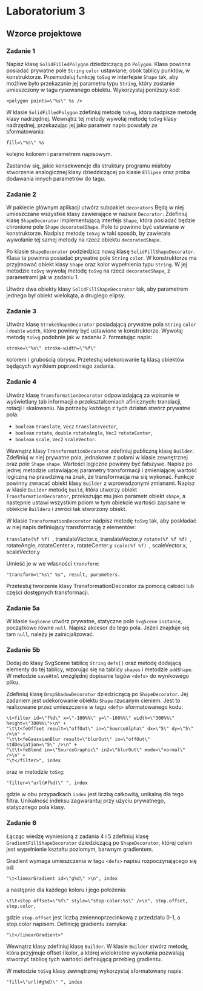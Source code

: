 # Laboratorium 3

## Wzorce projektowe

### Zadanie 1

Napisz klasę ```SolidFilledPolygon``` dziedziczącą po ```Polygon```. Klasa powinna posiadać prywatne pole ```String``` ```color``` ustawiane, obok tablicy punktów, w konstruktorze. Przemodeluj funkcję ```toSvg``` w interfejsie ```Shape``` tak, aby możliwe było przekazanie jej parametru typu ```String```, który zostanie umieszczony w tagu rysowanego obiektu. Wykorzystaj poniższy kod:

```
<polygon points=\"%s\" %s />
```

W klasie ```SolidFilledPolygon``` zdefiniuj metodę ```toSvg```, która nadpisze metodę klasy nadrzędnej. Wewnątrz tej metody wywołaj metodę ```toSvg``` klasy nadrzędnej, przekazując jej jako parametr napis powstały ze sformatowania:

```
fill=\"%s\" %s
```

kolejno kolorem i parametrem napisowym.

Zastanów się, jakie konsekwencje dla struktury programu miałoby stworzenie analogicznej klasy dziedziczącej po klasie ```Ellipse``` oraz próba dodawania innych parametrów do tagu.

### Zadanie 2

W pakiecie głównym aplikacji utwórz subpakiet ```decorators``` Będą w niej umieszczane wszystkie klasy zawierające w nazwie ```Decorator```. Zdefiniuj klasę ```ShapeDecorator``` implementującą interfejs ```Shape```, która posiadać będzie chronione pole ```Shape``` ```decoratedShape```. Pole to powinno być ustawiane w konstruktorze. Nadpisz metodę ```toSvg``` w taki sposób, by zawierała wywołanie tej samej metody na rzecz obiektu ```decoratedShape```.

Po klasie ```ShapeDecorator``` podziedzicz nową klasę ```SolidFillShapeDecorator```. Klasa ta powinna posiadać prywatne pole ```String``` ```color```. W konstruktorze ma przyjmować obiekt klasy ```Shape``` oraz kolor wypełnienia typu ```String```. W jej metodzie ```toSvg``` wywołaj metodę ```toSvg``` na rzecz ```decoratedShape```, z parametrami jak w zadaniu 1.

Utwórz dwa obiekty klasy ```SolidFillShapeDecorator``` tak, aby parametrem jednego był obiekt wielokąta, a drugiego elipsy.

### Zadanie 3

Utwórz klasę ```StrokeShapeDecorator``` posiadającą prywatne pola ```String``` ```color``` i ```double``` ```width```, które powinny być ustawione w konstruktorze. Wywołaj metodę ```toSvg``` podobnie jak w zadaniu 2. formatując napis:

```
stroke=\"%s\" stroke-width=\"%f\"
```

kolorem i grubością obrysu. Przetestuj udekorowanie tą klasą obiektów będących wynikiem poprzedniego zadania.

### Zadanie 4

Utwórz klasę ```TransformationDecorator``` odpowiadającą za wpisanie w wyświetlany tab informacji o przekształceniach afinicznych: translacji, rotacji i skalowaniu. Na potrzeby każdego z tych działań stwórz prywatne pola:

- ```boolean``` ```translate```, ```Vec2``` ```translateVector```,
- ```boolean``` ```rotate```, ```double``` ```rotateAngle```, ```Vec2``` ```rotateCenter```,
- ```boolean``` ```scale```, ```Vec2``` ```scaleVector```.

Wewnątrz klasy ```TransformationDecorato```r zdefiniuj publiczną klasę ```Builder```. Zdefiniuj w niej prywatne pola, jednakowe z polami w klasie zewnętrznej oraz pole ```Shape``` ```shape```. Wartości logiczne powinny być fałszywe. Napisz po jednej metodzie ustawiającej parametry transformacji i zmieniającej wartość logiczną na prawdziwą na znak, że transformacja ma się wykonać. Funkcje powinny zwracać obiekt klasy ```Builder``` z wprowadzonymi zmianami. Napisz w klasie ```Builder``` metodę ```build```, która utworzy obiekt ```TransformationDecorator```, przekazując mu jako parametr obiekt ```shape```, a następnie ustawi wszystkim polom w tym obiekcie wartości zapisane w obiekcie ```Buildera``` i zwróci tak stworzony obiekt.

W klasie ```TransformationDecorator``` nadpisz metodę ```toSvg``` tak, aby poskładać w niej napis definiujący transformację z elementów:

```translate(%f %f) ```, translateVector.x, translateVector.y
```rotate(%f %f %f) ```, rotateAngle, rotateCenter.x, rotateCenter.y
```scale(%f %f) ```, scaleVector.x, scaleVector.y

Umieść je w we własności ```transform```:

```
"transform=\"%s\" %s", result, parameters.
```

Przetestuj tworzenie klasy TransformationDecorator za pomocą całości lub części dostępnych transformacji.

### Zadanie 5a

W klasie ```SvgScene``` utwórz prywatne, statyczne pole ```SvgScene``` ```instance```, początkowo równe ```null```. Napisz akcesor do tego pola. Jeżeli znajduje się tam ```null```, należy je zainicjalizować. 

### Zadanie 5b

Dodaj do klasy SvgScene tablicę ```String``` ```defs[]``` oraz metodę dodającą elementy do tej tablicy, wzorując się na tablicy ```shapes``` i metodzie ```addShape```. W metodzie ```saveHtml``` uwzględnij dopisanie tagów ```<defs>``` do wynikowego pliku.

Zdefiniuj klasę ```DropShadowDecorator``` dziedziczącą po ```ShapeDecorator```. Jej zadaniem jest udekorowanie obiektu ```Shape``` rzucanym cieniem. Jest to realizowane przez umieszczenie w tagu ```<defs>``` sformatowanego kodu:

```
\t<filter id=\"f%d\" x=\"-100%%\" y=\"-100%%\" width=\"300%%\" height=\"300%%\">\n" +
"\t\t<feOffset result=\"offOut\" in=\"SourceAlpha\" dx=\"5\" dy=\"5\" />\n" +
"\t\t<feGaussianBlur result=\"blurOut\" in=\"offOut\" stdDeviation=\"5\" />\n" +
"\t\t<feBlend in=\"SourceGraphic\" in2=\"blurOut\" mode=\"normal\" />\n" +
"\t</filter>", index
```

oraz w metodzie ```toSvg```:

```
"filter=\"url(#f%d)\" ", index
```

gdzie w obu przypadkach ```index``` jest liczbą całkowitą, unikalną dla tego filtra. Unikalność indeksu zagwarantuj przy użyciu prywatnego, statycznego pola klasy.

### Zadanie 6

Łącząc wiedzę wyniesioną z zadania 4 i 5 zdefiniuj klasę ```GradientFillShapeDecorator``` dziedziczącą po ```ShapeDecorator```, której celem jest wypełnienie kształtu poziomym, barwnym gradientem.

Gradient wymaga umieszczenia w tagu ```<defs>``` napisu rozpoczynającego się od:

```
"\t<linearGradient id=\"g%d\" >\n", index
```

a następnie dla każdego koloru i jego położenia:

```
\t\t<stop offset=\"%f\" style=\"stop-color:%s\" />\n", stop.offset, stop.color,
```

gdzie ```stop.offset``` jest liczbą zmiennoprzecinkową z przedziału 0-1, a stop.color napisem. Definicję gradientu zamyka:

```
"\t</linearGradient>"
```

Wewnątrz klasy zdefiniuj klasę ```Builder```. W klasie ```Builder``` stwórz metodę, która przyjmuje offset i kolor, a której wielokrotne wywołania pozwalają stworzyć tablicę tych wartości definiującą przebieg gradientu.

W metodzie ```toSvg``` klasy zewnętrznej wykorzystaj sformatowany napis:

```
"fill=\"url(#g%d)\" ", index
```
